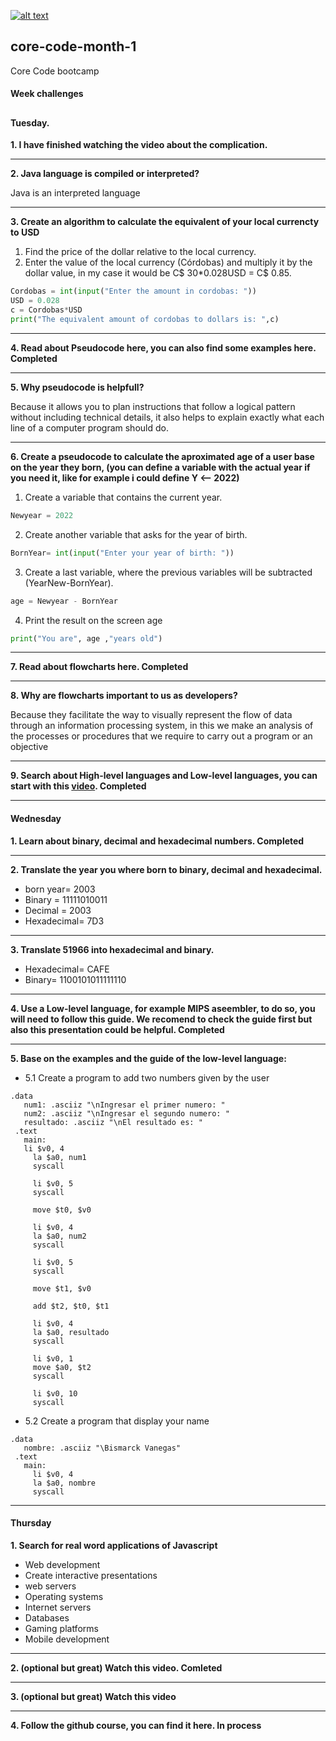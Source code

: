 <a href="https://www.core-code.io/">
 
![alt text](https://uploads-ssl.webflow.com/5eb2f56932c3562feab232e3/5f73550d00249e7e96c9f3de_Logo.png 'corecodeio')
 
</a>

## core-code-month-1
Core Code bootcamp

<h4 class=”text-center”>Week challenges</h4>

## <h4 class=”text-center”>Tuesday.</h4>

**1. I have finished watching the video about the complication.**

---
**2. Java language is compiled or interpreted?**

Java is an interpreted language

---
**3. Create an algorithm to calculate the equivalent of your local currencty to USD**

1. Find the price of the dollar relative to the local currency.
2. Enter the value of the local currency (Córdobas) and multiply it by the dollar value, in my case it would be C$ 30*0.028USD = C$ 0.85.
```python
Cordobas = int(input("Enter the amount in cordobas: "))
USD = 0.028
c = Cordobas*USD
print("The equivalent amount of cordobas to dollars is: ",c)
```
---
**4. Read about Pseudocode here, you can also find some examples here. Completed**

---
**5. Why pseudocode is helpfull?**

Because it allows you to plan instructions that follow a logical pattern without including technical details, it also helps to explain exactly what each line of a computer program should do.

---
**6. Create a pseudocode to calculate the aproximated age of a user base on the year they born, (you can define a variable with the actual year if you need it, like for example i could define Y <-- 2022)**
1. Create a variable that contains the current year.
```python
Newyear = 2022
```
2. Create another variable that asks for the year of birth.
```python
BornYear= int(input("Enter your year of birth: "))
```
3. Create a last variable, where the previous variables will be subtracted (YearNew-BornYear).
```python
age = Newyear - BornYear
```
4. Print the result on the screen age
```python
print("You are", age ,"years old")
```

 ---
 **7. Read about flowcharts here. Completed**
 
 ---
 **8. Why are flowcharts important to us as developers?**

Because they facilitate the way to visually represent the flow of data through an information processing system, in this we make an analysis of the processes or procedures that we require to carry out a program or an objective

---
**9. Search about High-level languages and Low-level languages, you can start with this [video](https://www.youtube.com/watch?v=1vRPOp5p-qs&ab_channel=EliasTheProfe "Comienza a aprender"). Completed**

---
<h4 class=”text-center”>Wednesday</h4>

**1. Learn about binary, decimal and hexadecimal numbers. Completed**

---
**2. Translate the year you where born to binary, decimal and hexadecimal.**

- born year= 2003
- Binary = 11111010011
- Decimal = 2003
- Hexadecimal= 7D3

---
**3. Translate 51966 into hexadecimal and binary.**

- Hexadecimal= CAFE
- Binary= 1100101011111110

---
**4. Use a Low-level language, for example MIPS aseembler, to do so, you will need to follow this guide. We recomend to check the guide first but also this presentation could be helpful. Completed**

---
**5. Base on the examples and the guide of the low-level language:**
- 5.1 Create a program to add two numbers given by the user
 ```
 .data
    num1: .asciiz "\nIngresar el primer numero: "
    num2: .asciiz "\nIngresar el segundo numero: "
    resultado: .asciiz "\nEl resultado es: "
  .text
    main:
    li $v0, 4
      la $a0, num1
      syscall

      li $v0, 5
      syscall

      move $t0, $v0

      li $v0, 4
      la $a0, num2
      syscall

      li $v0, 5
      syscall

      move $t1, $v0
      
      add $t2, $t0, $t1
      
      li $v0, 4
      la $a0, resultado
      syscall
      
      li $v0, 1
      move $a0, $t2
      syscall
      
      li $v0, 10
      syscall
```
 
- 5.2 Create a program that display your name
 ```
 .data
    nombre: .asciiz "\Bismarck Vanegas"
  .text
    main:
      li $v0, 4
      la $a0, nombre
      syscall
```

 ---
 <h4 class="text-center">Thursday</h4>
 
**1. Search for real word applications of Javascript**

- Web development
- Create interactive presentations
- web servers
- Operating systems
- Internet servers
- Databases
- Gaming platforms
- Mobile development

---
**2. (optional but great) Watch this video. Comleted**

---
**3. (optional but great) Watch this video**

---
**4. Follow the github course, you can find it here. In process**
